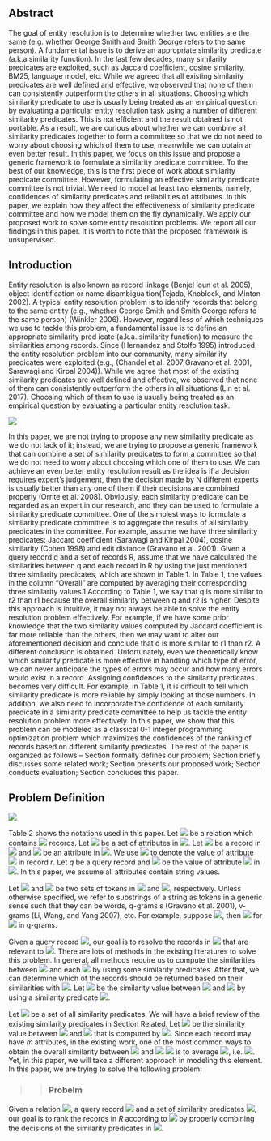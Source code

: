## Abstract

The goal of entity resolution is to determine whether two
entities are the same (e.g. whether George Smith and Smith George refers to the
same person). A fundamental issue is to derive an appropriate similarity
predicate (a.k.a similarity function). In the last few decades, many similarity
predicates are exploited, such as Jaccard coefficient, cosine similarity, BM25,
language model, etc. While we agreed that all existing similarity predicates are
well defined and effective, we observed that none of them can consistently
outperform the others in all situations. Choosing which similarity predicate to
use is usually being treated as an empirical question by evaluating a particular
entity resolution task using a number of different similarity predicates. This is
not efficient and the result obtained is not portable. As a result, we are
curious about whether we can combine all similarity predicates together to form a
committee so that we do not need to worry about choosing which of them to use,
meanwhile we can obtain an even better result. In this paper, we focus on this
issue and propose a generic framework to formulate a similarity predicate
committee. To the best of our knowledge, this is the first piece of work about
similarity predicate committee. However, formulating an effective similarity
predicate committee is not trivial. We need to model at least two elements,
namely, confidences of similarity predicates and reliabilities of attributes. In
this paper, we explain how they affect the effectiveness of similarity predicate
committee and how we model them on the fly dynamically. We apply our proposed
work to solve some entity resolution problems. We report all our findings in this
paper. It is worth to note that the proposed framework is
unsupervised.


## Introduction

Entity resolution is also known as record linkage (Benjel loun et al. 2005), object identification or name disambigua tion(Tejada, Knoblock, and Minton 2002). A typical entity resolution problem is to identify records that belong to the same entity (e.g., whether George Smith and Smith George refers to the same person) (Winkler 2006). However, regard less of which techniques we use to tackle this problem, a fundamental issue is to define an appropriate similarity pred icate (a.k.a. similarity function) to measure the similarities among records.
Since (Hernandez and Stolfo 1995) introduced the entity resolution problem into our community, many similar ity predicates were exploited (e.g., (Chandel et al. 2007;Gravano et al. 2001; Sarawagi and Kirpal 2004)). While we agree that most of the existing similarity predicates are well defined and effective, we observed that none of them can consistently outperform the others in all situations (Lin et al. 2017). Choosing which of them to use is usually being treated as an empirical question by evaluating a particular entity resolution task.

![](https://github.com/soap117/Similarity-Predicate-Committee-for-Entity-Resolution/blob/master/table1.jpg)

In this paper, we are not trying to propose any new similarity predicate as we do not lack of it; instead, we are trying
to propose a generic framework that can combine a set of
similarity predicates to form a committee so that we do not
need to worry about choosing which one of them to use. We
can achieve an even better entity resolution result as the idea
is if a decision requires expert’s judgement, then the decision made by N different experts is usually better than any
one of them if their decisions are combined properly (Orrite
et al. 2008). Obviously, each similarity predicate can be regarded as an expert in our research, and they can be used to
formulate a similarity predicate committee.
One of the simplest ways to formulate a similarity predicate committee is to aggregate the results of all similarity
predicates in the committee. For example, assume we have
three similarity predicates: Jaccard coefficient (Sarawagi
and Kirpal 2004), cosine similarity (Cohen 1998) and edit
distance (Gravano et al. 2001). Given a query record q and
a set of records R, assume that we have calculated the similarities between q and each record in R by using the just
mentioned three similarity predicates, which are shown in
Table 1. In Table 1, the values in the column “Overall” are
computed by averaging their corresponding three similarity
values.1 According to Table 1, we say that q is more similar
to r2 than r1 because the overall similarity between q and r2
is higher.
Despite this approach is intuitive, it may not always be
able to solve the entity resolution problem effectively. For
example, if we have some prior knowledge that the two similarity values computed by Jaccard coefficient is far more reliable than the others, then we may want to alter our aforementioned decision and conclude that q is more similar to
r1 than r2. A different conclusion is obtained. Unfortunately, even we theoretically know which similarity predicate is more effective in handling which type of error, we can
never anticipate the types of errors may occur and how many
errors would exist in a record. Assigning confidences to the
similarity predicates becomes very difficult. For example,
in Table 1, it is difficult to tell which similarity predicate is
more reliable by simply looking at those numbers.
In addition, we also need to incorporate the confidence
of each similarity predicate in a similarity predicate committee to help us tackle the entity resolution problem more
effectively. In this paper, we show that this problem can be
modeled as a classical 0-1 integer programming optimization problem which maximizes the confidences of the ranking of records based on different similarity predicates. The
rest of the paper is organized as follows – Section formally
defines our problem; Section briefly discusses some related
work; Section presents our proposed work; Section conducts evaluation; Section concludes this paper.
##  Problem Definition
![](https://github.com/soap117/Similarity-Predicate-Committee-for-Entity-Resolution/blob/master/table2.png)

Table 2 shows the notations used in this paper. Let <img src="http://chart.googleapis.com/chart?cht=tx&chl=R" style="border:none;"> be a
relation which contains <img src="http://chart.googleapis.com/chart?cht=tx&chl=|R|" style="border:none;"> records. Let <img src="http://chart.googleapis.com/chart?cht=tx&chl=A" style="border:none;"> be a set of attributes in <img src="http://chart.googleapis.com/chart?cht=tx&chl=R" style="border:none;">. Let
<img src="http://chart.googleapis.com/chart?cht=tx&chl=r" style="border:none;"> be a record in <img src="http://chart.googleapis.com/chart?cht=tx&chl=R" style="border:none;"> and <img src="http://chart.googleapis.com/chart?cht=tx&chl=a" style="border:none;"> be an attribute in <img src="http://chart.googleapis.com/chart?cht=tx&chl=A" style="border:none;">. We use <img src="http://chart.googleapis.com/chart?cht=tx&chl=r.a" style="border:none;"> to denote the
value of attribute <img src="http://chart.googleapis.com/chart?cht=tx&chl=a" style="border:none;"> in record $r$. Let $q$ be a query record and <img src="http://chart.googleapis.com/chart?cht=tx&chl=q.a" style="border:none;"> be the
value of attribute <img src="http://chart.googleapis.com/chart?cht=tx&chl=a" style="border:none;"> in <img src="http://chart.googleapis.com/chart?cht=tx&chl=q" style="border:none;">. In this paper, we assume all attributes contain
string values.



Let <img src="http://chart.googleapis.com/chart?cht=tx&chl=T_{r.a}" style="border:none;"> and <img src="http://chart.googleapis.com/chart?cht=tx&chl=T_{q.a}" style="border:none;"> be two sets of tokens in <img src="http://chart.googleapis.com/chart?cht=tx&chl=T_{r.a}" style="border:none;"> and <img src="http://chart.googleapis.com/chart?cht=tx&chl=T_{q.a}" style="border:none;">,
respectively. Unless otherwise specified, we refer to substrings of a string as
tokens in a generic sense such that they can be words, q-grams
s (Gravano et al. 2001), v-grams (Li, Wang, and Yang 2007), etc. For example,
suppose <img src="http://chart.googleapis.com/chart?cht=tx&chl={George}" style="border:none;">, then <img src="http://chart.googleapis.com/chart?cht=tx&chl=T_{r.a}=\{Geo,eor,org,rge\}" style="border:none;"> for
<img src="http://chart.googleapis.com/chart?cht=tx&chl=q=3" style="border:none;"> in q-grams.


Given a query record <img src="http://chart.googleapis.com/chart?cht=tx&chl=q" style="border:none;">, our goal is to resolve the records in <img src="http://chart.googleapis.com/chart?cht=tx&chl=R" style="border:none;"> that are
relevant to <img src="http://chart.googleapis.com/chart?cht=tx&chl=q" style="border:none;">. There are lots of methods in the existing literatures to solve
this problem. In general, all methods require us to compute the similarities
between <img src="http://chart.googleapis.com/chart?cht=tx&chl=q" style="border:none;"> and each <img src="http://chart.googleapis.com/chart?cht=tx&chl=r\in{R}$" style="border:none;"> by using some similarity predicates. After that,
we can determine which of the records should be returned based on their
similarities with <img src="http://chart.googleapis.com/chart?cht=tx&chl=q" style="border:none;">. Let <img src="http://chart.googleapis.com/chart?cht=tx&chl=sim_{f}(q,r)" style="border:none;"> be the similarity value between <img src="http://chart.googleapis.com/chart?cht=tx&chl=q" style="border:none;">
and <img src="http://chart.googleapis.com/chart?cht=tx&chl=r" style="border:none;"> by using a similarity predicate <img src="http://chart.googleapis.com/chart?cht=tx&chl=f" style="border:none;">. 

Let <img src="http://chart.googleapis.com/chart?cht=tx&chl=F" style="border:none;"> be a set of all similarity
predicates. We will have a brief review of the existing similarity predicates in
Section Related. Let <img src="http://chart.googleapis.com/chart?cht=tx&chl=sim_{f}(q.a,r.a)" style="border:none;"> be the similarity value
between <img src="http://chart.googleapis.com/chart?cht=tx&chl=q.a" style="border:none;"> and <img src="http://chart.googleapis.com/chart?cht=tx&chl=r.a" style="border:none;"> that is computed by <img src="http://chart.googleapis.com/chart?cht=tx&chl=f" style="border:none;">. Since each record may have $m$
attributes, in the existing work, one of the most common ways to obtain the
overall similarity between <img src="http://chart.googleapis.com/chart?cht=tx&chl=q" style="border:none;"> and <img src="http://chart.googleapis.com/chart?cht=tx&chl=r" style="border:none;"> <img src="http://chart.googleapis.com/chart?cht=tx&chl=sim_{f}(q,r)" style="border:none;"> is to average
<img src="http://chart.googleapis.com/chart?cht=tx&chl=sim_{f}(q.a,r.a),\forall{a}\in{A}" style="border:none;">, i.e. <img src="http://chart.googleapis.com/chart?cht=tx&chl=sim_{f}(q,r)=\frac{1}{|A|}\sum_{\forall{a}\in{A}}sim_{f}(q.a,r.a)" style="border:none;">. Yet, in this paper, we
will take a different approach in modeling this element. In this paper, we are
trying to solve the following problem:
>>### Probelm

Given a relation <img src="http://chart.googleapis.com/chart?cht=tx&chl=R" style="border:none;">, a query record <img src="http://chart.googleapis.com/chart?cht=tx&chl=q" style="border:none;"> and a set of similarity predicates <img src="http://chart.googleapis.com/chart?cht=tx&chl=F" style="border:none;">,
our goal is to rank the records in $R$ according to <img src="http://chart.googleapis.com/chart?cht=tx&chl=q" style="border:none;"> by 
properly combining the decisions of the similarity predicates in <img src="http://chart.googleapis.com/chart?cht=tx&chl=F" style="border:none;">.





